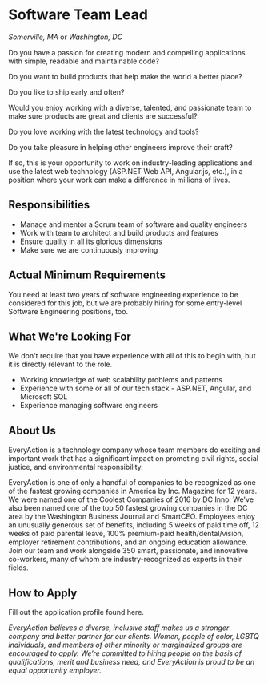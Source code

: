 # Software Team Lead

*Somerville, MA* or *Washington, DC*

Do you have a passion for creating modern and compelling applications with simple, readable and maintainable code?

Do you want to build products that help make the world a better place?

Do you like to ship early and often?

Would you enjoy working with a diverse, talented, and passionate team to make sure products are great and clients are successful?

Do you love working with the latest technology and tools?

Do you take pleasure in helping other engineers improve their craft?

If so, this is your opportunity to work on industry-leading applications and use the latest web technology (ASP.NET Web API, Angular.js, etc.), in a position where your work can make a difference in millions of lives.

## Responsibilities

* Manage and mentor a Scrum team of software and quality engineers
* Work with team to architect and build products and features
* Ensure quality in all its glorious dimensions
* Make sure we are continuously improving

## Actual Minimum Requirements

You need at least two years of software engineering experience to be considered for this job, but we are probably hiring for some entry-level Software Engineering positions, too.

## What We're Looking For

We don't require that you have experience with all of this to begin with, but it is directly relevant to the role.

* Working knowledge of web scalability problems and patterns
* Experience with some or all of our tech stack - ASP.NET, Angular, and Microsoft SQL
* Experience managing software engineers

## About Us

EveryAction is a technology company whose team members do exciting and important work that has a significant impact on promoting civil rights, social justice, and environmental responsibility.

EveryAction is one of only a handful of companies to be recognized as one of the fastest growing companies in America by Inc. Magazine for 12 years. We were named one of the Coolest Companies of 2016 by DC Inno. We've also been named one of the top 50 fastest growing companies in the DC area by the Washington Business Journal and SmartCEO. Employees enjoy an unusually generous set of benefits, including 5 weeks of paid time off, 12 weeks of paid parental leave, 100% premium-paid health/dental/vision, employer retirement contributions, and an ongoing education allowance. Join our team and work alongside 350 smart, passionate, and innovative co-workers, many of whom are industry-recognized as experts in their fields.

## How to Apply

Fill out the application profile found here.

*EveryAction believes a diverse, inclusive staff makes us a stronger company and better partner for our clients. Women, people of color, LGBTQ individuals, and members of other minority or marginalized groups are encouraged to apply. We’re committed to hiring people on the basis of qualifications, merit and business need, and EveryAction is proud to be an equal opportunity employer.*
